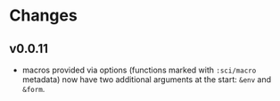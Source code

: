 # Changes

## v0.0.11

- macros provided via options (functions marked with `:sci/macro` metadata) now
  have two additional arguments at the start: `&env` and `&form`.
